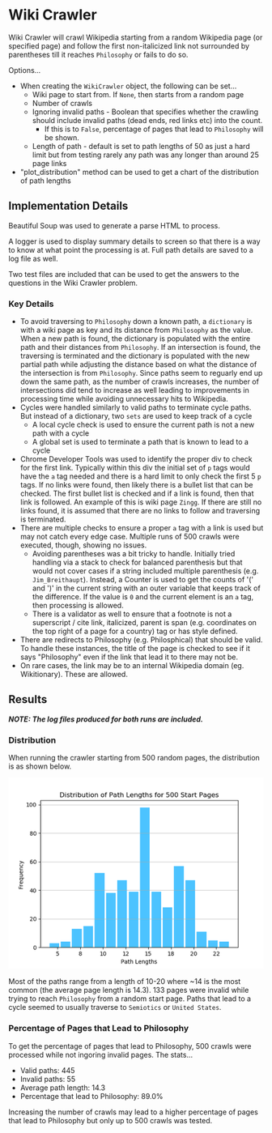 # Wiki Crawler

Wiki Crawler will crawl Wikipedia starting from a random Wikipedia page (or specified page) and follow the first non-italicized link not surrounded by parentheses till it reaches `Philosophy` or fails to do so.

Options...

* When creating the `WikiCrawler` object, the following can be set...
  * Wiki page to start from. If `None`, then starts from a random page
  * Number of crawls
  * Ignoring invalid paths - Boolean that specifies whether the crawling should include invalid paths (dead ends, red links etc) into the count.
    * If this is to `False`, percentage of pages that lead to `Philosophy` will be shown.
  * Length of path - default is set to path lengths of 50 as just a hard limit but from testing rarely any path was any longer than around 25 page links
* "plot_distribution" method can be used to get a chart of the distribution of path lengths

## Implementation Details

Beautiful Soup was used to generate a parse HTML to process.

A logger is used to display summary details to screen so that there is a way to know at what point the processing is at. Full path details are saved to a log file as well.

Two test files are included that can be used to get the answers to the questions in the Wiki Crawler problem.

### Key Details

* To avoid traversing to `Philosophy` down a known path, a `dictionary` is with a wiki page as key and its distance from `Philosophy` as the value. When a new path is found, the dictionary is populated with the entire path and their distances from `Philosophy`. If an intersection is found, the traversing is terminated and the dictionary is populated with the new partial path while adjusting the distance based on what the distance of the intersection is from `Philosophy`. Since paths seem to reguarly end up down the same path, as the number of crawls increases, the number of intersections did tend to increase as well leading to improvements in processing time while avoiding unnecessary hits to Wikipedia.
* Cycles were handled similarly to valid paths to terminate cycle paths. But instead of a dictionary, two `sets` are used to keep track of a cycle
  * A local cycle check is used to ensure the current path is not a new path with a cycle
  * A global set is used to terminate a path that is known to lead to a cycle
* Chrome Developer Tools was used to identify the proper div to check for the first link. Typically within this div the initial set of `p` tags would have the `a` tag needed and there is a hard limit to only check the first 5 `p` tags. If no links were found, then likely there is a bullet list that can be checked. The first bullet list is checked and if a link is found, then that link is followed. An example of this is wiki page `Zingg`. If there are still no links found, it is assumed that there are no links to follow and traversing is terminated.
* There are multiple checks to ensure a proper `a` tag with a link is used but may not catch every edge case. Multiple runs of 500 crawls were executed, though, showing no issues.
  * Avoiding parentheses was a bit tricky to handle. Initially tried handling via a stack to check for balanced parenthesis but that would not cover cases if a string included multiple parenthesis (e.g. `Jim_Breithaupt`). Instead, a Counter is used to get the counts of '(' and ')' in the current string with an outer variable that keeps track of the difference. If the value is `0` and the current element is an `a` tag, then processing is allowed.
  * There is a validator as well to ensure that a footnote is not a superscript / cite link, italicized, parent is span (e.g. coordinates on the top right of a page for a country) tag or has style defined.
* There are redirects to Philosophy (e.g. Philosphical) that should be valid. To handle these instances, the title of the page is checked to see if it says "Philosophy" even if the link that lead it to there may not be.
* On rare cases, the link may be to an internal Wikipedia domain (eg. Wikitionary). These are allowed.

## Results

***NOTE: The log files produced for both runs are included.***

### Distribution

When running the crawler starting from 500 random pages, the distribution is as shown below.

![alt text](distribution.png)

Most of the paths range from a length of 10-20 where ~14 is the most common (the average page length is 14.3). 133 pages were invalid while trying to reach `Philosophy` from a random start page. Paths that lead to a cycle seemed to usually traverse to `Semiotics` or `United States`.

### Percentage of Pages that Lead to Philosophy

To get the percentage of pages that lead to Philosophy, 500 crawls were processed while not ingoring invalid pages. The stats...

* Valid paths: 445
* Invalid paths: 55
* Average path length: 14.3
* Percentage that lead to Philosophy: 89.0%

Increasing the number of crawls may lead to a higher percentage of pages that lead to Philosophy but only up to 500 crawls was tested.